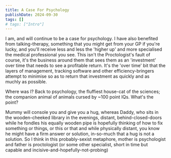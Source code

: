```yaml
---
title: A Case For Psychology
publishDate: 2024-09-30
tags: []
# tags: ["Intro"]
---
```


I am, and will continue to be a case for psychology. I have also benefited from talking-therapy, something that you might get from your GP if you're lucky, and you'll receive less and less the 'higher up' and more specialised the medical professional you see. This isn't the Proctologist's fault of course, it's the business around them that sees them as an 'investment' over time that needs to see a profitable return. It's the 'over time' bit that the layers of management, tracking software and other efficiency-bringers attempt to minimise so as to return that investment as quickly and as muchly as possible.

Where was I? Back to psychology, the fluffiest house-cat of the sciences; the companion animal of animals cursed by ~100 point IQs. What's the point?

Mummy will console you and give you a hug, whereas Daddy, who sits in the wooden-cheeked library in the evenings, distant, behind-closed-doors while he fondles his equally wooden pipe is hopefully thinking of how to fix something or things, or this or that and while physically distant, you know he might have a firm answer or solution, in-so-much that a hug is not a solution. So I think in this probably-sexist metaphore, mother is psychologist and father is proctologist (or some other specialist, short in time but capable and incisive-and-hopefully-not-probing)